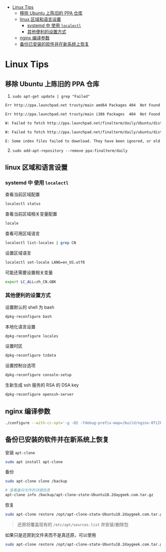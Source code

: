 <!-- TOC -->

- [Linux Tips](#linux-tips)
  - [移除 Ubuntu 上陈旧的 PPA 仓库](#移除-ubuntu-上陈旧的-ppa-仓库)
  - [linux 区域和语言设置](#linux-区域和语言设置)
    - [systemd 中 使用 `localectl`](#systemd-中-使用-localectl)
    - [其他便利的设置方式](#其他便利的设置方式)
  - [nginx 编译参数](#nginx-编译参数)
  - [备份已安装的软件并在新系统上恢复](#备份已安装的软件并在新系统上恢复)

<!-- /TOC -->

# Linux Tips

## 移除 Ubuntu 上陈旧的 PPA 仓库

1. `sudo apt-get update | grep "Failed"`

```bash
Err http://ppa.launchpad.net trusty/main amd64 Packages 404  Not Found

Err http://ppa.launchpad.net trusty/main i386 Packages  404  Not Found

W: Failed to fetch http://ppa.launchpad.net/finalterm/daily/Ubuntu/dists/trusty/main/binary-amd64/Packages  404  Not Found

W: Failed to fetch http://ppa.launchpad.net/finalterm/daily/ubuntu/dists/trusty/main/binary-i386/Packages  404  Not Found

E: Some index files failed to download. They have been ignored, or old ones used instead.
```

2. `sudo add-apt-repository --remove ppa:finalterm/daily`

## linux 区域和语言设置

### systemd 中 使用 `localectl`

查看当前区域配置

```bash
localectl status
```

查看当前区域相关变量配置

```bash
locale
```

查看可用区域语言

```bash
localectl list-locales | grep CN
```

设置区域语言

```bash
localectl set-locale LANG=en_US.utf8
```

可能还需要设置相关变量

```bash
export LC_ALL=zh_CN.GBK
```

### 其他便利的设置方式

设置默认的 shell 为 bash

```bash
dpkg-reconfigure bash
```

本地化语言设置

```bash
dpkg-reconfigure locales
```

设置时区

```bash
dpkg-reconfigure tzdata
```

设置控制台选项

```bash
dpkg-reconfigure console-setup
```

生新生成 ssh 服务的 RSA 的 DSA key

```bash
dpkg-reconfigure openssh-server
```

## nginx 编译参数

```bash
./configure --with-cc-opt='-g -O2 -fdebug-prefix-map=/build/nginx-0TiIP5/nginx-1.10.3=. -fstack-protector-strong -Wformat -Werror=format-security -D_FORTIFY_SOURCE=2' --with-ld-opt='-Wl,-z,relro -Wl,-z,now' --prefix=/usr/share/nginx --conf-path=/etc/nginx/nginx.conf --http-log-path=/var/log/nginx/access.log --error-log-path=/var/log/nginx/error.log --lock-path=/var/lock/nginx.lock --pid-path=/run/nginx.pid --modules-path=/usr/lib/nginx/modules --http-client-body-temp-path=/var/lib/nginx/body --http-fastcgi-temp-path=/var/lib/nginx/fastcgi --http-proxy-temp-path=/var/lib/nginx/proxy --http-scgi-temp-path=/var/lib/nginx/scgi --http-uwsgi-temp-path=/var/lib/nginx/uwsgi --with-debug --with-pcre-jit --with-http_ssl_module --with-http_stub_status_module --with-http_realip_module --with-http_auth_request_module --with-http_v2_module --with-http_dav_module --with-http_slice_module --with-threads --with-http_addition_module --with-http_geoip_module=dynamic --with-http_gunzip_module --with-http_gzip_static_module --with-http_image_filter_module=dynamic --with-http_sub_module --with-http_xslt_module=dynamic --with-stream=dynamic --with-stream_ssl_module --with-mail=dynamic --with-mail_ssl_module --add-module=../nginx-rtmp-module --with-pcre=../pcre-8.43 --with-zlib=../zlib-1.2.11 --add-dynamic-module=../ngx_http_auth_pam_module --add-dynamic-module=../nginx-dav-ext-module --add-dynamic-module=../echo-nginx-module --add-module=../ngx_http_substitutions_filter_module --add-module=../nginx-upstream-fair
```

## 备份已安装的软件并在新系统上恢复

安装 `apt-clone`

```bash
sudo apt install apt-clone
```

备份

```bash
sudo apt-clone clone /backup

# 查看备份文件的详细信息
apt-clone info /backup/apt-clone-state-Ubuntu18.2daygeek.com.tar.gz
```

恢复

```bash
sudo apt-clone restore /opt/apt-clone-state-Ubuntu18.2daygeek.com.tar.gz
```

> 还原将覆盖现有的 `/etc/apt/sources.list` 并安装/删除包

如果只是还原到文件夹而不是真还原，可以使用

```bash
sudo apt-clone restore /opt/apt-clone-state-Ubuntu18.2daygeek.com.tar.gz --destination /opt/oldubuntu
```
